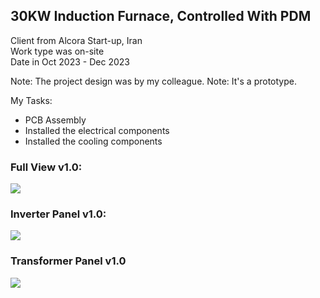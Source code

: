 ## 30KW Induction Furnace, Controlled With PDM

Client from Alcora Start-up, Iran  
Work type was on-site  
Date in Oct 2023 - Dec 2023

Note: The project design was by my colleague.
Note: It's a prototype.

My Tasks: 
- PCB Assembly
- Installed the electrical components
- Installed the cooling components

### Full View v1.0:
![](https://s32.picofile.com/file/8477571292/Full1.jpg)

### Inverter Panel v1.0:
![](https://s32.picofile.com/file/8477571326/InverterPanel_v1_0.jpg)

### Transformer Panel v1.0
![](https://s32.picofile.com/file/8477571368/TransformerPanel_v1_0.jpg)
